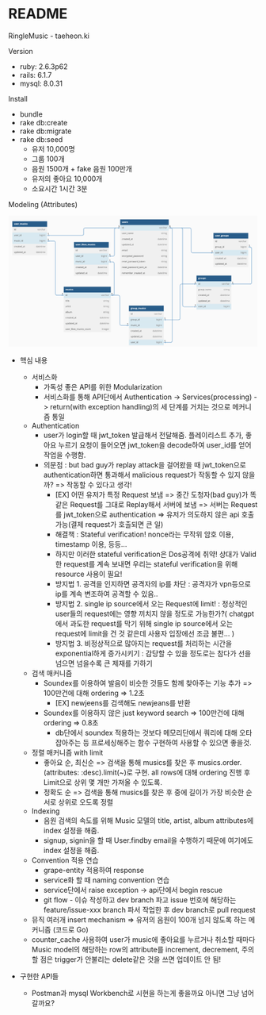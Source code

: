 # README

RingleMusic - taeheon.ki

Version
* ruby: 2.6.3p62
* rails: 6.1.7
* mysql: 8.0.31

Install
* bundle
* rake db:create
* rake db:migrate
* rake db:seed
  - 유저 10,000명
  - 그룹 100개
  - 음원 1500개 + fake 음원 100만개
  - 유저의 좋아요 10,000개
  - 소요시간 1시간 3분

Modeling (Attributes)

<img src="modeling.png">

* 핵심 내용
  * 서비스화
    * 가독성 좋은 API를 위한 Modularization
    * 서비스화를 통해 API단에서 Authentication -> Services(processing) -> return(with exception handling)의 세 단계를 거치는 것으로 메커니즘 통일
  * Authentication
    * user가 login할 때 jwt_token 발급해서 전달해줌. 플레이리스트 추가, 좋아요 누르기 요청이 들어오면 jwt_token을 decode하여 user_id를 얻어 작업을 수행함.
    * 의문점 : but bad guy가 replay attack을 걸어왔을 때 jwt_token으로 authentication하면 통과해서 malicious request가 작동할 수 있지 않을까? => 작동할 수 있다고 생각!
      * [EX] 어떤 유저가 특정 Request 보냄 => 중간 도청자(bad guy)가 똑같은 Request를 그대로 Replay해서 서버에 보냄 => 서버는 Request를 jwt_token으로 authentication => 유저가 의도하지 않은 api 호출 가능(결제 request가 호출되면 큰 일)
      * 해결책 : Stateful verification! nonce라는 무작위 암호 이용, timestamp 이용, 등등...
      * 하지만 이러한 stateful verification은 Dos공격에 취약! 상대가 Valid한 request를 계속 보내면 우리는 stateful verification을 위해 resource 사용이 필요!
      * 방지법 1. 공격을 인지하면 공격자의 ip를 차단 : 공격자가 vpn등으로 ip를 계속 변조하여 공격할 수 있음..
      * 방지법 2. single ip source에서 오는 Request에 limit! : 정상적인 user들의 request에는 영향 끼치지 않을 정도로 가능한가?( chatgpt에서 과도한 request를 막기 위해 single ip source에서 오는 request에 limit을 건 것 같은데 사용자 입장에선 조금 불편... )
      * 방지법 3. 비정상적으로 많아지는 request를 처리하는 시간을 exponential하게 증가시키기 : 감당할 수 있을 정도로는 참다가 선을 넘으면 넘을수록 큰 제재를 가하기
  * 검색 매커니즘
    * Soundex를 이용하여 발음이 비슷한 것들도 함께 찾아주는 기능 추가 => 100만건에 대해 ordering => 1.2초
      * [EX] newjeens를 검색해도 newjeans를 반환
    * Soundex를 이용하지 않은 just keyword search => 100만건에 대해 ordering => 0.8초
      * db단에서 soundex 적용하는 것보다 메모리단에서 쿼리에 대해 오타 잡아주는 등 프로세싱해주는 함수 구현하여 사용할 수 있으면 좋을것.
  * 정렬 매커니즘 with limit
    * 좋아요 순, 최신순 => 검색을 통해 musics를 찾은 후 musics.order.(attributes: :desc).limit(~)로 구현. all rows에 대해 ordering 진행 후 Limit으로 상위 몇 개만 가져올 수 있도록.
    * 정확도 순 => 검색을 통해 musics를 찾은 후 중에 길이가 가장 비슷한 순서로 상위로 오도록 정렬
  * Indexing
    * 음원 검색의 속도를 위해 Music 모델의 title, artist, album attributes에 index 설정을 해줌.
    * signup, signin을 할 때 User.findby email을 수행하기 때문에 여기에도 index 설정을 해줌.
  * Convention 적용 연습
    * grape-entity 적용하여 response
    * service화 할 때 naming convention 연습
    * service단에서 raise exception -> api단에서 begin rescue
    * git flow - 이슈 작성하고 dev branch 파고 issue 번호에 해당하는 feature/issue-xxx branch 파서 작업한 후 dev branch로 pull request
  * 뮤직 여러개 insert mechanism => 유저의 음원이 100개 넘지 않도록 하는 메커니즘 (코드로 Go)
  * counter_cache 사용하여 user가 music에 좋아요를 누르거나 취소할 때마다 Music model의 해당하는 row의 attribute를 increment, decrement, 주의할 점은 trigger가 안불리는 delete같은 것을 쓰면 업데이트 안 됨!

* 구현한 API들
  * Postman과 mysql Workbench로 시현을 하는게 좋을까요 아니면 그냥 넘어갈까요?
